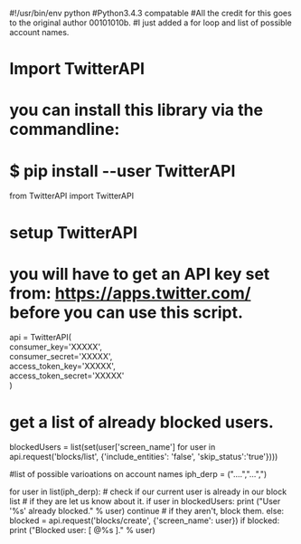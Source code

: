#!/usr/bin/env python
#Python3.4.3 compatable
#All the credit for this goes to the original author 00101010b.
#I just added a for loop and list of possible account names.

# Import TwitterAPI
# you can install this library via the commandline:
# $ pip install --user TwitterAPI
from TwitterAPI import TwitterAPI

# setup TwitterAPI
# you will have to get an API key set from: https://apps.twitter.com/ before you can use this script.
api = TwitterAPI( \
        consumer_key='XXXXX', \
        consumer_secret='XXXXX', \
        access_token_key='XXXXX', \
        access_token_secret='XXXXX' \
        )

# get a list of already blocked users.
blockedUsers = list(set(user['screen_name'] for user in api.request('blocks/list', {'include_entities': 'false', 'skip_status':'true'})))

#list of possible varioations on account names
iph_derp = ("....","...",")

for user in list(iph_derp):
	# check if our current user is already in our block list
	# if they are let us know about it.
	if user in blockedUsers:
		print ("User '%s' already blocked." % user)
		continue
	# if they aren't, block them.
	else:
		blocked = api.request('blocks/create', {'screen_name': user})
	if blocked:
		print ("Blocked user: [ @%s ]." % user)
